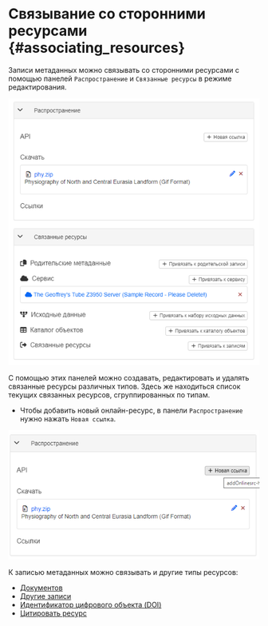 # Связывание со сторонними ресурсами {#associating_resources}

Записи метаданных можно связывать со сторонними ресурсами с помощью панелей `Распространение` и `Связанные ресурсы` в режиме редактирования. 

![](img/onlinesrc.ru.png)

С помощью этих панелей можно создавать, редактировать и удалять связанные ресурсы различных типов. 
Здесь же находиться список текущих связанных ресурсов, сгруппированных по типам.

- Чтобы добавить новый онлайн-ресурс, в панели `Распространение` нужно нажать `Новая ссылка`.

![](img/addresources.ru.png)

К записью метаданных можно связывать и другие типы ресурсов:

- [Документов](linking-documents.md)
- [Другие записи](linking-records.md)
- [Идентификатор цифрового объекта (DOI)](doi.md)
- [Цитировать ресурс](cite.md)